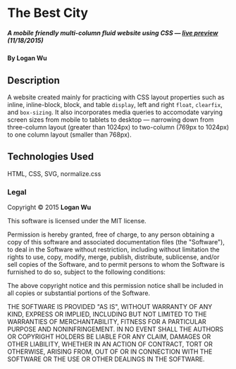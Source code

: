 # The Best City 

##### A mobile friendly multi-column fluid website using CSS — [live preview](http://loganwuu.github.io/css_layout_project ) (11/18/2015)

#### By Logan Wu

## Description
A website created mainly for practicing with CSS layout properties such as inline, inline-block, block, and table ```display```, left and right ```float```, ```clearfix```, and ```box-sizing```. It also incorporates media queries to accomodate varying screen sizes from mobile to tablets to desktop — narrowing down from three-column layout (greater than 1024px) to two-column (769px to 1024px) to one column layout (smaller than 768px).

## Technologies Used

HTML, CSS, SVG, normalize.css

### Legal

Copyright &#169; 2015 **Logan Wu**

This software is licensed under the MIT license.

Permission is hereby granted, free of charge, to any person obtaining a copy
of this software and associated documentation files (the "Software"), to deal
in the Software without restriction, including without limitation the rights
to use, copy, modify, merge, publish, distribute, sublicense, and/or sell
copies of the Software, and to permit persons to whom the Software is
furnished to do so, subject to the following conditions:

The above copyright notice and this permission notice shall be included in
all copies or substantial portions of the Software.

THE SOFTWARE IS PROVIDED "AS IS", WITHOUT WARRANTY OF ANY KIND, EXPRESS OR
IMPLIED, INCLUDING BUT NOT LIMITED TO THE WARRANTIES OF MERCHANTABILITY,
FITNESS FOR A PARTICULAR PURPOSE AND NONINFRINGEMENT. IN NO EVENT SHALL THE
AUTHORS OR COPYRIGHT HOLDERS BE LIABLE FOR ANY CLAIM, DAMAGES OR OTHER
LIABILITY, WHETHER IN AN ACTION OF CONTRACT, TORT OR OTHERWISE, ARISING FROM,
OUT OF OR IN CONNECTION WITH THE SOFTWARE OR THE USE OR OTHER DEALINGS IN
THE SOFTWARE.
